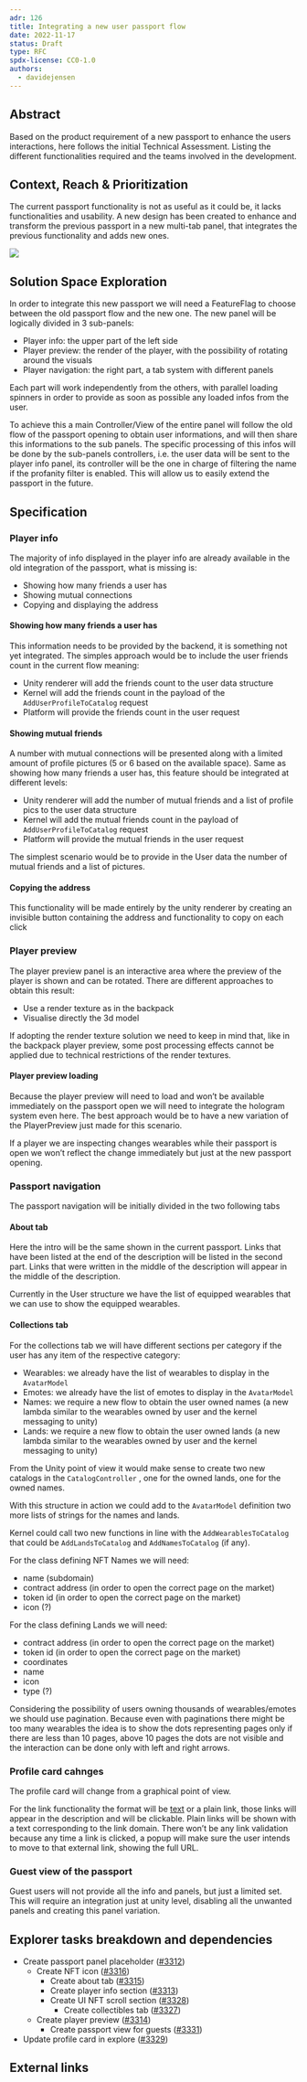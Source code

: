 ```yaml
---
adr: 126
title: Integrating a new user passport flow
date: 2022-11-17
status: Draft
type: RFC
spdx-license: CC0-1.0
authors:
  - davidejensen
---
```


## Abstract

Based on the product requirement of a new passport to enhance the users interactions, here follows the initial Technical Assessment.
Listing the different functionalities required and the teams involved in the development.

## Context, Reach & Prioritization

The current passport functionality is not as useful as it could be, it lacks functionalities and usability.
A new design has been created to enhance and transform the previous passport in a new multi-tab panel, that integrates the previous functionality and adds new ones.

![](/resources/ADR-126/PassportRedesign.png)

## Solution Space Exploration

In order to integrate this new passport we will need a FeatureFlag to choose between the old passport flow and the new one.
The new panel will be logically divided in 3 sub-panels:
- Player info: the upper part of the left side
- Player preview: the render of the player, with the possibility of rotating around the visuals
- Player navigation: the right part, a tab system with different panels

Each part will work independently from the others, with parallel loading spinners in order to provide as soon as possible any loaded infos from the user.

To achieve this a main Controller/View of the entire panel will follow the old flow of the passport opening to obtain user informations, and will then share this informations to the sub panels.
The specific processing of this infos will be done by the sub-panels controllers, i.e. the user data will be sent to the player info panel, its controller will be the one in charge of filtering the name if the profanity filter is enabled.
This will allow us to easily extend the passport in the future.

## Specification

### Player info
The majority of info displayed in the player info are already available in the old integration of the passport, what is missing is:

- Showing how many friends a user has
- Showing mutual connections
- Copying and displaying the address

#### Showing how many friends a user has

This information needs to be provided by the backend, it is something not yet integrated. The simples approach would be to include the user friends count in the current flow meaning:

- Unity renderer will add the friends count to the user data structure
- Kernel will add the friends count in the payload of the `AddUserProfileToCatalog` request
- Platform will provide the friends count in the user request

#### Showing mutual friends

A number with mutual connections will be presented along with a limited amount of profile pictures (5 or 6 based on the available space).
Same as showing how many friends a user has, this feature should be integrated at different levels:

- Unity renderer will add the number of mutual friends and a list of profile pics to the user data structure
- Kernel will add the mutual friends count in the payload of `AddUserProfileToCatalog` request
- Platform will provide the mutual friends in the user request

The simplest scenario would be to provide in the User data the number of mutual friends and a list of pictures.

#### Copying the address

This functionality will be made entirely by the unity renderer by creating an invisible button containing the address and functionality to copy on each click

### Player preview

The player preview panel is an interactive area where the preview of the player is shown and can be rotated.
There are different approaches to obtain this result:

- Use a render texture as in the backpack
- Visualise directly the 3d model

If adopting the render texture solution we need to keep in mind that, like in the backpack player preview, some post processing effects cannot be applied due to technical restrictions of the render textures.

#### Player preview loading

Because the player preview will need to load and won’t be available immediately on the passport open we will need to integrate the hologram system even here.
The best approach would be to have a new variation of the PlayerPreview just made for this scenario.

If a player we are inspecting changes wearables while their passport is open we won’t reflect the change immediately but just at the new passport opening.

### Passport navigation

The passport navigation will be initially divided in the two following tabs

#### About tab

Here the intro will be the same shown in the current passport.
Links that have been listed at the end of the description will be listed in the second part.
Links that were written in the middle of the description will appear in the middle of the description.

Currently in the User structure we have the list of equipped wearables that we can use to show the equipped wearables.

#### Collections tab
For the collections tab we will have different sections per category if the user has any item of the respective category:

- Wearables: we already have the list of wearables to display in the `AvatarModel`
- Emotes: we already have the list of emotes to display in the `AvatarModel`
- Names: we require a new flow to obtain the user owned names (a new lambda similar to the wearables owned by user and the kernel messaging to unity)
- Lands: we require a new flow to obtain the user owned lands (a new lambda similar to the wearables owned by user and the kernel messaging to unity)

From the Unity point of view it would make sense to create two new catalogs in the `CatalogController` , one for the owned lands, one for the owned names.

With this structure in action we could add to the `AvatarModel` definition two more lists of strings for the names and lands.

Kernel could call two new functions in line with the `AddWearablesToCatalog` that could be `AddLandsToCatalog` and `AddNamesToCatalog` (if any).

For the class defining NFT Names we will need:

- name (subdomain)
- contract address (in order to open the correct page on the market)
- token id (in order to open the correct page on the market)
- icon (?)

For the class defining Lands we will need:

- contract address (in order to open the correct page on the market)
- token id (in order to open the correct page on the market)
- coordinates
- name
- icon
- type (?)

Considering the possibility of users owning thousands of wearables/emotes we should use pagination.
Because even with paginations there might be too many wearables the idea is to show the dots representing pages only if there are less than 10 pages, above 10 pages the dots are not visible and the interaction can be done only with left and right arrows.

### Profile card cahnges

The profile card will change from a graphical point of view.

For the link functionality the format will be [text](link) or a plain link, those links will appear in the description and will be clickable. Plain links will be shown with a text corresponding to the link domain.
There won’t be any link validation because any time a link is clicked, a popup will make sure the user intends to move to that external link, showing the full URL.

### Guest view of the passport

Guest users will not provide all the info and panels, but just a limited set.
This will require an integration just at unity level, disabling all the unwanted panels and creating this panel variation.

## Explorer tasks breakdown and dependencies

- Create passport panel placeholder ([#3312](https://github.com/decentraland/unity-renderer/issues/3312))
    - Create NFT icon ([#3316](https://github.com/decentraland/unity-renderer/issues/3316))
        - Create about tab ([#3315](https://github.com/decentraland/unity-renderer/issues/3315))
        - Create player info section ([#3313](https://github.com/decentraland/unity-renderer/issues/3313))
        - Create UI NFT scroll section ([#3328](https://github.com/decentraland/unity-renderer/issues/3328))
            - Create collectibles tab ([#3327](https://github.com/decentraland/unity-renderer/issues/3327))
    - Create player preview ([#3314](https://github.com/decentraland/unity-renderer/issues/3314))
        - Create passport view for guests ([#3331](https://github.com/decentraland/unity-renderer/issues/3331))
- Update profile card in explore ([#3329](https://github.com/decentraland/unity-renderer/issues/3329))

## External links
